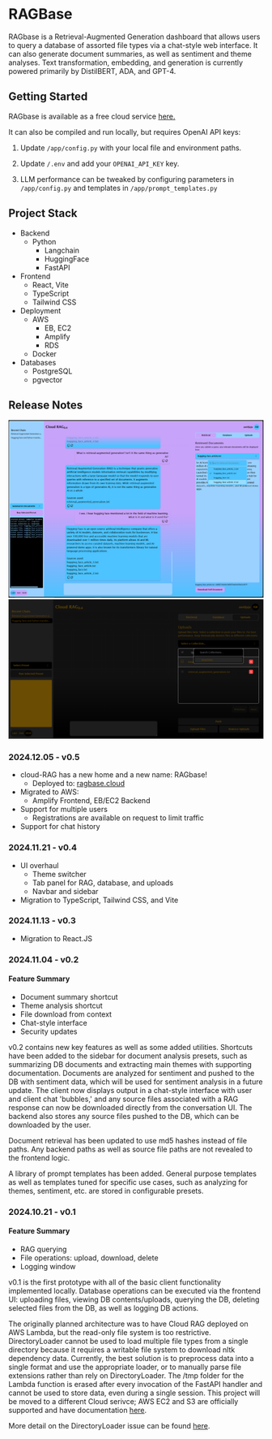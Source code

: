 # RAGBase

RAGbase is a Retrieval-Augmented Generation dashboard that allows users to query a database of assorted file types via a chat-style web interface. It can also generate document summaries, as well as sentiment and theme analyses.
Text transformation, embedding, and generation is currently powered primarily by DistilBERT, ADA, and GPT-4.

## Getting Started

RAGbase is available as a free cloud service [here.](https://www.ragbase.cloud)

It can also be compiled and run locally, but requires OpenAI API keys:

1. Update <code>/app/config.py</code> with your local file and environment paths.

2. Update <code>/.env</code> and add your <code>OPENAI_API_KEY</code> key.

3. LLM performance can be tweaked by configuring parameters in <code>/app/config.py</code> and templates in <code>/app/prompt_templates.py</code>


## Project Stack

- Backend
  - Python
    - Langchain
    - HuggingFace
    - FastAPI
- Frontend
  - React, Vite
  - TypeScript
  - Tailwind CSS
- Deployment
  - AWS
    - EB, EC2
    - Amplify
    - RDS
  - Docker
- Databases
  - PostgreSQL
  - pgvector

## Release Notes

<img src="https://github.com/arunwidjaja/cloud-RAG/blob/main/README_files/v0.4_2.PNG" />

<img src="https://github.com/arunwidjaja/cloud-RAG/blob/main/README_files/v0.4_1.PNG" />

### 2024.12.05 - v0.5
- cloud-RAG has a new home and a new name: RAGbase!
    - Deployed to: [ragbase.cloud](https://www.ragbase.cloud/landing)
- Migrated to AWS:
    - Amplify Frontend, EB/EC2 Backend 
- Support for multiple users
  - Registrations are available on request to limit traffic 
- Support for chat history

### 2024.11.21 - v0.4
- UI overhaul
  - Theme switcher
  - Tab panel for RAG, database, and uploads
  - Navbar and sidebar
- Migration to TypeScript, Tailwind CSS, and Vite

### 2024.11.13 - v0.3
- Migration to React.JS

### 2024.11.04 - v0.2
#### Feature Summary
- Document summary shortcut
- Theme analysis shortcut
- File download from context
- Chat-style interface
- Security updates

v0.2 contains new key features as well as some added utilities. Shortcuts have been added to the sidebar for document analysis presets, such as summarizing DB documents and extracting main themes with supporting documentation. Documents are analyzed for sentiment and pushed to the DB with sentiment data, which will be used for sentiment analysis in a future update. The client now displays output in a chat-style interface with user and client chat 'bubbles,' and any source files associated with a RAG response can now be downloaded directly from the conversation UI. The backend also stores any source files pushed to the DB, which can be downloaded by the user.

Document retrieval has been updated to use md5 hashes instead of file paths. Any backend paths as well as source file paths are not revealed to the frontend logic.

A library of prompt templates has been added. General purpose templates as well as templates tuned for specific use cases, such as analyzing for themes, sentiment, etc. are stored in configurable presets.

### 2024.10.21 - v0.1

#### Feature Summary
- RAG querying
- File operations: upload, download, delete
- Logging window

v0.1 is the first prototype with all of the basic client functionality implemented locally. Database operations can be executed via the frontend UI: uploading files, viewing DB contents/uploads, querying the DB, deleting selected files from the DB, as well as logging DB actions.

The originally planned architecture was to have Cloud RAG deployed on AWS Lambda, but the read-only file system is too restrictive. DirectoryLoader cannot be used to load multiple file types from a single directory because it requires a writable file system to download nltk dependency data. Currently, the best solution is to preprocess data into a single format and use the appropriate loader, or to manually parse file extensions rather than rely on DirectoryLoader. The /tmp folder for the Lambda function is erased after every invocation of the FastAPI handler and cannot be used to store data, even during a single session. This project will be moved to a different Cloud serivce; AWS EC2 and S3 are officially supported and have documentation [here](https://docs.trychroma.com/deployment/aws).

More detail on the DirectoryLoader issue can be found [here](https://github.com/langchain-ai/langchain/issues/17936#issuecomment-2021689653).
